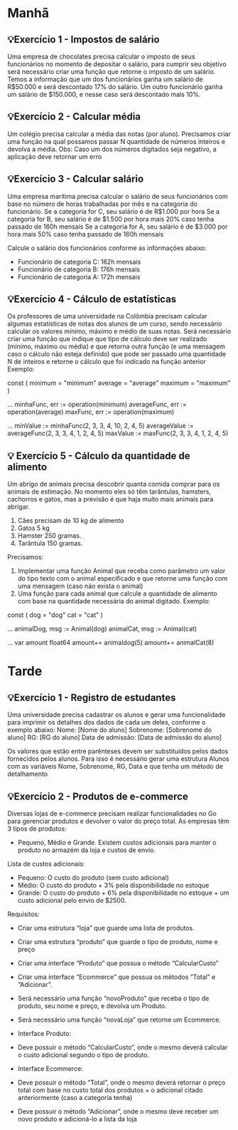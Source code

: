 # Manhã

##  💡Exercício 1 - Impostos de salário

Uma empresa de chocolates precisa calcular o imposto de seus funcionários no momento de
depositar o salário, para cumprir seu objetivo será necessário criar uma função que retorne o
imposto de um salário.
Temos a informação que um dos funcionários ganha um salário de R$50.000 e será
descontado 17% do salário. Um outro funcionário ganha um salário de $150.000, e nesse
caso será descontado mais 10%.

## 💡Exercício 2 - Calcular média
Um colégio precisa calcular a média das notas (por aluno). Precisamos criar uma função na
qual possamos passar N quantidade de números inteiros e devolva a média.
Obs: Caso um dos números digitados seja negativo, a aplicação deve retornar um erro

## 💡Exercício 3 - Calcular salário

Uma empresa marítima precisa calcular o salário de seus funcionários com base no número
de horas trabalhadas por mês e na categoria do funcionário.
Se a categoria for C, seu salário é de R$1.000 por hora
Se a categoria for B, seu salário é de $1.500 por hora mais 20% caso tenha passado de 160h
mensais
Se a categoria for A, seu salário é de $3.000 por hora mais 50% caso tenha passado de 160h
mensais

Calcule o salário dos funcionários conforme as informações abaixo:
- Funcionário de categoria C: 162h mensais
- Funcionário de categoria B: 176h mensais
- Funcionário de categoria A: 172h mensais



## 💡Exercício 4 - Cálculo de estatísticas

Os professores de uma universidade na Colômbia precisam calcular algumas estatísticas de
notas dos alunos de um curso, sendo necessário calcular os valores mínimo, máximo e médio
de suas notas.
Será necessário criar uma função que indique que tipo de cálculo deve ser realizado (mínimo,
máximo ou média) e que retorna outra função (e uma mensagem caso o cálculo não esteja
definido) que pode ser passado uma quantidade N de inteiros e retorne o cálculo que foi
indicado na função anterior
Exemplo:

const (
minimum = "minimum"
average = "average"
maximum = "maximum"
)

...
minhaFunc, err := operation(minimum)
averageFunc, err := operation(average)
maxFunc, err := operation(maximum)

...
minValue := minhaFunc(2, 3, 3, 4, 10, 2, 4, 5)
averageValue := averageFunc(2, 3, 3, 4, 1, 2, 4, 5)
maxValue := maxFunc(2, 3, 3, 4, 1, 2, 4, 5)



## 💡 Exercício 5 - Cálculo da quantidade de alimento
Um abrigo de animais precisa descobrir quanta comida comprar para os animais de
estimação. No momento eles só têm tarântulas, hamsters, cachorros e gatos, mas a previsão
é que haja muito mais animais para abrigar.
1. Cães precisam de 10 kg de alimento
2. Gatos 5 kg
3. Hamster 250 gramas.
4. Tarântula 150 gramas.

Precisamos:
1. Implementar uma função Animal que receba como parâmetro um valor do tipo texto
com o animal especificado e que retorne uma função com uma mensagem (caso não
exista o animal)
2. Uma função para cada animal que calcule a quantidade de alimento com base na
quantidade necessária do animal digitado.
Exemplo:

const (
dog = "dog"
cat = "cat"
)

...
animalDog, msg := Animal(dog)
animalCat, msg := Animal(cat)

...
var amount float64
amount+= animaldog(5)
amount+= animalCat(8)

# Tarde

## 💡Exercício 1 - Registro de estudantes

Uma universidade precisa cadastrar os alunos e gerar uma funcionalidade para imprimir os
detalhes dos dados de cada um deles, conforme o exemplo abaixo:
Nome: [Nome do aluno]
Sobrenome: [Sobrenome do aluno]
RG: [RG do aluno]
Data de admissão: [Data de admissão do aluno]

Os valores que estão entre parênteses devem ser substituídos pelos dados fornecidos pelos
alunos.
Para isso é necessário gerar uma estrutura Alunos com as variáveis Nome, Sobrenome, RG,
Data e que tenha um método de detalhamento

## 💡Exercício 2 - Produtos de e-commerce
Diversas lojas de e-commerce precisam realizar funcionalidades no Go para gerenciar
produtos e devolver o valor do preço total.
As empresas têm 3 tipos de produtos:
- Pequeno, Médio e Grande.
Existem custos adicionais para manter o produto no armazém da loja e custos de envio.

Lista de custos adicionais:
- Pequeno: O custo do produto (sem custo adicional)
- Médio: O custo do produto + 3% pela disponibilidade no estoque
- Grande: O custo do produto + 6% pela disponibilidade no estoque + um custo
adicional pelo envio de $2500.



Requisitos:
- Criar uma estrutura “loja” que guarde uma lista de produtos.
- Criar uma estrutura “produto” que guarde o tipo de produto, nome e preço
- Criar uma interface “Produto” que possua o método “CalcularCusto”
- Criar uma interface “Ecommerce” que possua os métodos “Total” e “Adicionar”.
- Será necessário uma função “novoProduto” que receba o tipo de produto, seu nome
e preço, e devolva um Produto.
- Será necessário uma função “novaLoja” que retorne um Ecommerce.
- Interface Produto:
- Deve possuir o método “CalcularCusto”, onde o mesmo deverá calcular o
custo adicional segundo o tipo de produto.

- Interface Ecommerce:
- Deve possuir o método “Total”, onde o mesmo deverá retornar o preço total com
base no custo total dos produtos + o adicional citado anteriormente (caso a categoria
tenha)
- Deve possuir o método “Adicionar”, onde o mesmo deve receber um novo produto
e adicioná-lo a lista da loja
